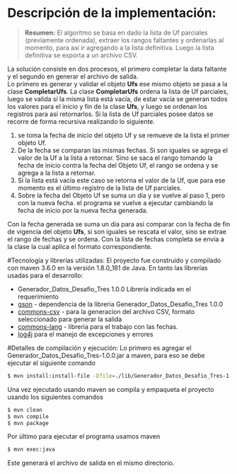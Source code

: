 # Descripción de la implementación:

> **Resumen:** El algoritmo se basa en dado la lista de Uf parciales (previamente ordenada), extraer los rangos faltantes y ordenarlas al momento, para así ir agregando a la lista definitiva. 
> Luego la lista definitiva se exporta a un archivo CSV.

La solución consiste en dos procesos, el primero completar la data faltante y el segundo en generar el archivo de salida.   
Lo primero es generar y validar el objeto **Ufs** ese mismo objeto se pasa a la clase  **CompletarUfs**.
La clase **CompletarUfs** ordena la lista de Uf parciales, luego se valida si la misma lista está vacía, de estar vacía se generan todos los valores para el inicio y fin de la clase **Ufs**, y luego se ordenan los registros para así retornarlos.
Si la lista de Uf parciales  posee datos se recorre de forma recursiva realizando lo siguiente.
1. se toma la fecha de inicio del objeto Uf y se remueve de la lista el primer objeto Uf.
2. De la fecha se comparan las mismas fechas. Si son iguales se agrega el valor de la Uf a la lista a retornar. Sino se saca el rango tomando la fecha de inicio contra la fecha del Objeto Uf, el rango se ordena y se agrega a la lista a retornar.
3. Si la lista está vacía este caso se retorna el valor de la Uf, que para ese momento es el último registro de la lista de Uf parciales.
4. Sobre la fecha del Objeto Uf se suma un día y se vuelve al paso 1, pero con la nueva fecha.
el programa se vuelve a ejecutar cambiando la fecha de inicio por la nueva fecha generada.

Con la fecha generada se suma un dia para asi comparar  con la fecha de fin de vigencia del objeto **Ufs**, si son iguales se rescata el valor, sino se extrae el rango de fechas y se ordena.
Con la lista de fechas completa se envia a la clase la cual aplica el formato correspondiente.

#Tecnología y librerías utilizadas:
El proyecto fue construido y compilado con maven 3.6.0 en la versión 1.8.0_181 de Java.
	En tanto las librerías usadas para el desarrollo:
* Generador_Datos_Desafio_Tres 1.0.0 Librería indicada en el requerimiento
* [gson](https://github.com/google/gson "gson") - dependencia de la libreria Generador_Datos_Desafio_Tres 1.0.0
* [commons-csv](https://commons.apache.org/proper/commons-csv/ "commons-csv") - para la generacion del archivo CSV, formato seleccionado para generar la salida
* [commons-lang](https://commons.apache.org/proper/commons-lang/ "commons-lang") - libreria para el trabajo con las fechas. 
* [log4j](https://logging.apache.org/log4j/2.x/ "log4j") para el manejo de excepciones y errores

#Detalles de compilación y ejecución:
Lo primero es agregar el Generador_Datos_Desafio_Tres-1.0.0.jar a maven, para eso se debe ejecutar el siguiente comando
	
```sh
$ mvn install:install-file -Dfile=./lib/Generador_Datos_Desafio_Tres-1.0.0.jar -DgroupId=com.previred.desafio.tres -DartifactId=Generador_Datos_Desafio_Tres -Dversion=1.0.0 -Dpackaging=jar -DgeneratePom=true
```
Una vez ejecutado usando maven se compila y empaqueta el proyecto usando los siguientes comandos

```sh
$ mvn clean
$ mvn compile
$ mvn package
```
Por último para ejecutar el programa usamos maven
	
```sh
$ mvn exec:java
```
Este generará el archivo de salida en el mismo directorio.	 



